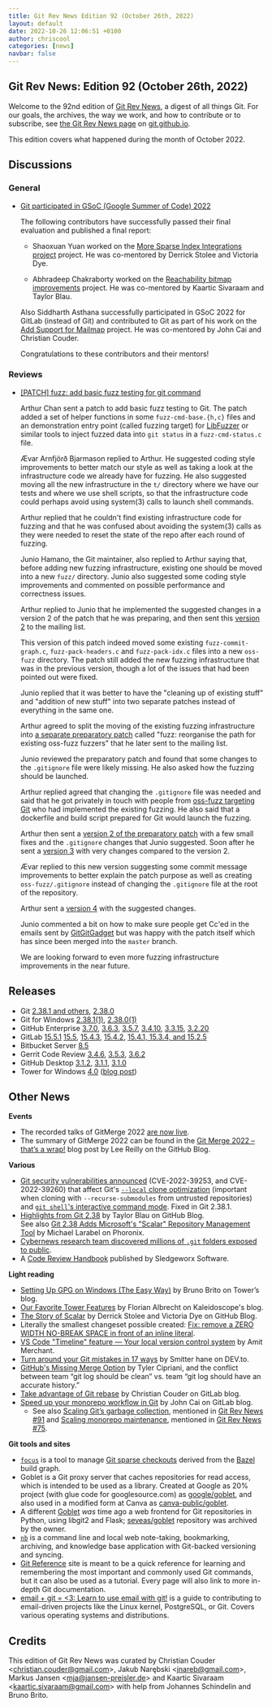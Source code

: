 ```yaml
---
title: Git Rev News Edition 92 (October 26th, 2022)
layout: default
date: 2022-10-26 12:06:51 +0100
author: chriscool
categories: [news]
navbar: false
---
```


## Git Rev News: Edition 92 (October 26th, 2022)

Welcome to the 92nd edition of [Git Rev News](https://git.github.io/rev_news/rev_news/),
a digest of all things Git. For our goals, the archives, the way we work, and how to contribute or to
subscribe, see [the Git Rev News page](https://git.github.io/rev_news/rev_news/) on [git.github.io](http://git.github.io).

This edition covers what happened during the month of October 2022.

## Discussions

### General

* [Git participated in GSoC (Google Summer of Code) 2022](https://summerofcode.withgoogle.com/programs/2022/organizations/git)

  The following contributors have successfully passed their final
  evaluation and published a final report:

  - Shaoxuan Yuan worked on the
    [More Sparse Index Integrations project](https://ffyuanda.github.io/blog/GSoC-final-blog/)
    project. He was co-mentored by Derrick Stolee and Victoria Dye.

  - Abhradeep Chakraborty worked on the
    [Reachability bitmap improvements](https://medium.com/@abhra303/gsoc-final-report-feaaacfae737)
    project. He was co-mentored by Kaartic Sivaraam and Taylor Blau.

  Also Siddharth Asthana successfully participated in GSoC 2022 for
  GitLab (instead of Git) and contributed to Git as part of his work on the
  [Add Support for Mailmap](https://gitlab.com/groups/gitlab-org/-/epics/8765)
  project. He was co-mentored by John Cai and Christian Couder.

  Congratulations to these contributors and their mentors!


### Reviews

* [[PATCH] fuzz: add basic fuzz testing for git command](https://lore.kernel.org/git/pull.1351.git.1663078962231.gitgitgadget@gmail.com/)

  Arthur Chan sent a patch to add basic fuzz testing to Git. The patch
  added a set of helper functions in some `fuzz-cmd-base.{h,c}` files
  and an demonstration entry point (called fuzzing target) for
  [LibFuzzer](https://llvm.org/docs/LibFuzzer.html) or similar tools
  to inject fuzzed data into `git status` in a `fuzz-cmd-status.c`
  file.

  Ævar Arnfjörð Bjarmason replied to Arthur. He suggested coding style
  improvements to better match our style as well as taking a look at
  the infrastructure code we already have for fuzzing. He also
  suggested moving all the new infrastructure in the `t/` directory
  where we have our tests and where we use shell scripts, so that the
  infrastructure code could perhaps avoid using system(3) calls to
  launch shell commands.

  Arthur replied that he couldn't find existing infrastructure code
  for fuzzing and that he was confused about avoiding the system(3)
  calls as they were needed to reset the state of the repo after each
  round of fuzzing.

  Junio Hamano, the Git maintainer, also replied to Arthur saying
  that, before adding new fuzzing infrastructure, existing one should
  be moved into a new `fuzz/` directory. Junio also suggested some
  coding style improvements and commented on possible performance and
  correctness issues.

  Arthur replied to Junio that he implemented the suggested changes in
  a version 2 of the patch that he was preparing, and then sent this
  [version 2](https://lore.kernel.org/git/pull.1351.v2.git.1663349383852.gitgitgadget@gmail.com/)
  to the mailing list.

  This version of this patch indeed moved some existing
  `fuzz-commit-graph.c`, `fuzz-pack-headers.c` and `fuzz-pack-idx.c`
  files into a new `oss-fuzz` directory. The patch still added the new
  fuzzing infrastructure that was in the previous version, though a lot
  of the issues that had been pointed out were fixed.

  Junio replied that it was better to have the "cleaning up of
  existing stuff" and "addition of new stuff" into two separate
  patches instead of everything in the same one.

  Arthur agreed to split the moving of the existing fuzzing
  infrastructure into
  [a separate preparatory patch](https://lore.kernel.org/git/pull.1353.git.1663355009333.gitgitgadget@gmail.com/)
  called "fuzz: reorganise the path for existing oss-fuzz fuzzers"
  that he later sent to the mailing list.

  Junio reviewed the preparatory patch and found that some changes to
  the `.gitignore` file were likely missing. He also asked how the
  fuzzing should be launched.

  Arthur replied agreed that changing the `.gitignore` file was needed
  and said that he got privately in touch with people from
  [oss-fuzz targeting Git](https://github.com/google/oss-fuzz/tree/master/projects/git)
  who had implemented the existing fuzzing. He also said that a
  dockerfile and build script prepared for Git would launch the
  fuzzing.

  Arthur then sent a
  [version 2 of the preparatory patch](https://lore.kernel.org/git/pull.1353.v2.git.1663457311149.gitgitgadget@gmail.com/)
  with a few small fixes and the `.gitignore` changes that Junio
  suggested. Soon after he sent a
  [version 3](https://lore.kernel.org/git/pull.1353.v3.git.1663542495094.gitgitgadget@gmail.com/)
  with very changes compared to the version 2.

  Ævar replied to this new version suggesting some commit message
  improvements to better explain the patch purpose as well as creating
  `oss-fuzz/.gitignore` instead of changing the `.gitignore` file at
  the root of the repository.

  Arthur sent a
  [version 4](https://lore.kernel.org/git/pull.1353.v4.git.1663598215154.gitgitgadget@gmail.com/)
  with the suggested changes.

  Junio commented a bit on how to make sure people get Cc'ed in the
  emails sent by [GitGitGadget](https://gitgitgadget.github.io/) but
  was happy with the patch itself which has since been merged into the
  `master` branch.

  We are looking forward to even more fuzzing infrastructure
  improvements in the near future.

<!---
### Support
-->

<!---
## Developer Spotlight:
-->

## Releases

+ Git [2.38.1 and others](https://public-inbox.org/git/xmqq4jw1uku5.fsf@gitster.g/),
[2.38.0](https://public-inbox.org/git/xmqqmtacu8bw.fsf@gitster.g/)
+ Git for Windows [2.38.1(1)](https://github.com/git-for-windows/git/releases/tag/v2.38.1.windows.1),
[2.38.0(1)](https://github.com/git-for-windows/git/releases/tag/v2.38.0.windows.1)
+ GitHub Enterprise [3.7.0](https://help.github.com/enterprise-server@3.7/admin/release-notes#3.7.0),
[3.6.3](https://help.github.com/enterprise-server@3.6/admin/release-notes#3.6.3),
[3.5.7](https://help.github.com/enterprise-server@3.5/admin/release-notes#3.5.7),
[3.4.10](https://help.github.com/enterprise-server@3.4/admin/release-notes#3.4.10),
[3.3.15](https://help.github.com/enterprise-server@3.3/admin/release-notes#3.3.15),
[3.2.20](https://help.github.com/enterprise-server@3.2/admin/release-notes#3.2.20)
+ GitLab [15.5.1](https://about.gitlab.com/releases/2022/10/24/gitlab-15-5-1-released/)
[15.5](https://about.gitlab.com/releases/2022/10/22/gitlab-15-5-released/),
[15.4.3](https://about.gitlab.com/releases/2022/10/19/gitlab-15-4-3-released/),
[15.4.2](https://about.gitlab.com/releases/2022/10/03/gitlab-15-4-2-released/),
[15.4.1, 15.3.4, and 15.2.5](https://about.gitlab.com/releases/2022/09/29/security-release-gitlab-15-4-1-released/)
+ Bitbucket Server [8.5](https://confluence.atlassian.com/bitbucketserver/bitbucket-server-release-notes-872139866.html)
+ Gerrit Code Review [3.4.6](https://www.gerritcodereview.com/3.4.html#346),
[3.5.3](https://www.gerritcodereview.com/3.5.html#353),
[3.6.2](https://www.gerritcodereview.com/3.6.html#362)
+ GitHub Desktop [3.1.2](https://desktop.github.com/release-notes/),
[3.1.1](https://desktop.github.com/release-notes/),
[3.1.0](https://desktop.github.com/release-notes/)
+ Tower for Windows [4.0](https://www.git-tower.com/release-notes/windows?show_tab=release-notes) ([blog post](https://www.git-tower.com/blog/tower-windows-4/))

## Other News

__Events__

+ The recorded talks of GitMerge 2022 [are now live](https://www.youtube.com/playlist?list=PL0lo9MOBetEGEAs1D28ExRQONnX-uZ3Wf).
+ The summary of GitMerge 2022 can be found in the
  [Git Merge 2022 – that’s a wrap!](https://github.blog/2022-10-21-git-merge-2022-mission-report/)
  blog post by Lee Reilly on the GitHub Blog.


__Various__

+ [Git security vulnerabilities announced](https://github.blog/2022-10-18-git-security-vulnerabilities-announced/)
  (CVE-2022-39253, and CVE-2022-39260) that affect Git's [`--local` clone optimization](https://git-scm.com/docs/git-clone#Documentation/git-clone.txt---local)
  (important when cloning with `--recurse-submodules` from untrusted repositories)
  and [`git shell`'s interactive command mode](https://git-scm.com/docs/git-shell#_interactive_useA).
  Fixed in Git 2.38.1.
+ [Highlights from Git 2.38](https://github.blog/2022-10-03-highlights-from-git-2-38/)
  by Taylor Blau on GitHub Blog.<br>
  See also [Git 2.38 Adds Microsoft's "Scalar" Repository Management Tool](https://www.phoronix.com/news/Git-2.38-Released)
  by Michael Larabel on Phoronix.
+ [Cybernews research team discovered millions of `.git` folders exposed to public](https://cybernews.com/security/millions-git-folders-exposed/).
+ A [Code Review Handbook](https://www.sledgeworx.io/code-review-handbook/) published by Sledgeworx Software.


__Light reading__

+ [Setting Up GPG on Windows (The Easy Way)](https://www.git-tower.com/blog/setting-up-gpg-windows/) by Bruno Brito on Tower’s blog.
+ [Our Favorite Tower Features](https://blog.kaleidoscope.app/2022/10/18/our-l33t-tower-features/) by Florian Albrecht on Kaleidoscope's blog.
+ [The Story of Scalar](https://github.blog/2022-10-13-the-story-of-scalar/)
  by Derrick Stolee and Victoria Dye on GitHub Blog.
+ Literally the smallest changeset possible created:
  [Fix: remove a ZERO WIDTH NO-BREAK SPACE in front of an inline literal](https://github.com/spyder-ide/spyder-docs/pull/332).
+ [VS Code "Timeline" feature — Your local version control system](https://www.amitmerchant.com/vs-code-timeline-your-local-version-control-system/)
  by Amit Merchant.
+ [Turn around your Git mistakes in 17 ways](https://dev.to/smitterhane/turn-around-your-git-mistakes-in-17-ways-2mn1)
  by Smitter hane on DEV\.to.
+ [GitHub's Missing Merge Option](https://tylercipriani.com/blog/2022/09/30/githubs-missing-merge-option/)
  by Tyler Cipriani, and the conflict between
  team “git log should be clean” vs. team “git log should have an accurate history.”
+ [Take advantage of Git rebase](https://about.gitlab.com/blog/2022/10/06/take-advantage-of-git-rebase/) by Christian Couder on GitLab blog.
+ [Speed up your monorepo workflow in Git](https://about.gitlab.com/blog/2022/09/06/speed-up-your-monorepo-workflow-in-git/) by
  John Cai on GitLab blog.
  + See also [Scaling Git’s garbage collection](https://github.blog/2022-09-13-scaling-gits-garbage-collection/),
    mentioned in [Git Rev News #91](https://git.github.io/rev_news/2022/09/30/edition-91/) and
    [Scaling monorepo maintenance](https://github.blog/2021-04-29-scaling-monorepo-maintenance/), mentioned
    in [Git Rev News #75](https://git.github.io/rev_news/2021/05/27/edition-75/).

<!---
__Easy watching__
-->

__Git tools and sites__

+ [`focus`](https://github.com/twitter/focus) is a tool to manage
  [Git sparse checkouts](https://github.blog/2020-01-17-bring-your-monorepo-down-to-size-with-sparse-checkout/)
  derived from the [Bazel](https://bazel.build/) build graph.
+ Goblet is a Git proxy server that caches repositories for read access,
  which is intended to be used as a library.
  Created at Google as 20% project (with glue code for googlesource.com)
  as [google/goblet](https://github.com/google/goblet),
  and also used in a modified form at Canva
  as [canva-public/goblet](https://github.com/canva-public/goblet).
+ A different [Goblet](https://pythonhosted.org/goblet/)
  _was_ time ago a web frontend for Git repositories in Python,
  using libgit2 and Flask; [seveas/goblet](https://github.com/seveas/goblet)
  repository was archived by the owner.
+ [`nb`](https://xwmx.github.io/nb/) is a command line and local web
  note-taking, bookmarking, archiving, and knowledge base application
  with Git-backed versioning and syncing.
+ [Git Reference](http://git.github.io/git-reference/) site is meant to be a
  quick reference for learning and remembering the most important and commonly
  used Git commands, but it can also be used as a tutorial. Every page will also
  link to more in-depth Git documentation.
+ [email + git = <3: Learn to use email with git!](https://git-send-email.io/)
  is a guide to contributing to email-driven projects like the Linux kernel, PostgreSQL, or Git.
  Covers various operating systems and distributions.


## Credits

This edition of Git Rev News was curated by
Christian Couder &lt;<christian.couder@gmail.com>&gt;,
Jakub Narębski &lt;<jnareb@gmail.com>&gt;,
Markus Jansen &lt;<mja@jansen-preisler.de>&gt; and
Kaartic Sivaraam &lt;<kaartic.sivaraam@gmail.com>&gt;
with help from Johannes Schindelin and Bruno Brito.
